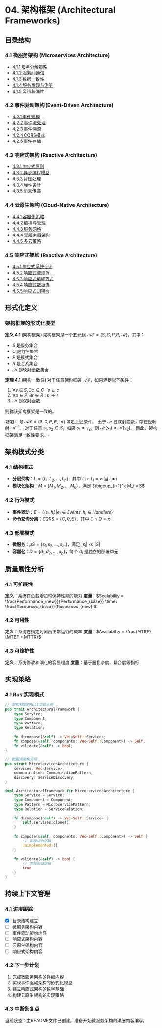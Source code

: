 ﻿# 04. 架构框架 (Architectural Frameworks)

## 目录结构

### 4.1 微服务架构 (Microservices Architecture)

- [4.1.1 服务分解策略](./01_microservices/01_service_decomposition.md)
- [4.1.2 服务间通信](./01_microservices/02_service_communication.md)
- [4.1.3 数据一致性](./01_microservices/03_data_consistency.md)
- [4.1.4 服务发现与注册](./01_microservices/04_service_discovery.md)
- [4.1.5 容错与弹性](./01_microservices/05_fault_tolerance.md)

### 4.2 事件驱动架构 (Event-Driven Architecture)

- [4.2.1 事件建模](./02_event_driven/01_event_modeling.md)
- [4.2.2 事件流处理](./02_event_driven/02_event_streaming.md)
- [4.2.3 事件溯源](./02_event_driven/03_event_sourcing.md)
- [4.2.4 CQRS模式](./02_event_driven/04_cqrs_pattern.md)
- [4.2.5 事件存储](./02_event_driven/05_event_store.md)

### 4.3 响应式架构 (Reactive Architecture)

- [4.3.1 响应式原则](./03_reactive/01_reactive_principles.md)
- [4.3.2 异步编程模型](./03_reactive/02_async_programming.md)
- [4.3.3 背压处理](./03_reactive/03_backpressure.md)
- [4.3.4 弹性设计](./03_reactive/04_resilience.md)
- [4.3.5 消息传递](./03_reactive/05_message_passing.md)

### 4.4 云原生架构 (Cloud-Native Architecture)

- [4.4.1 容器化策略](./04_cloud_native/01_containerization.md)
- [4.4.2 编排与管理](./04_cloud_native/02_orchestration.md)
- [4.4.3 服务网格](./04_cloud_native/03_service_mesh.md)
- [4.4.4 无服务器架构](./04_cloud_native/04_serverless.md)
- [4.4.5 多云策略](./04_cloud_native/05_multi_cloud.md)

### 4.5 响应式架构 (Reactive Architecture)

- [4.5.1 响应式系统设计](./05_reactive_architecture/01_reactive_system_design.md)
- [4.5.2 响应式流规范](./05_reactive_architecture/02_reactive_streams.md)
- [4.5.3 响应式编程范式](./05_reactive_architecture/03_reactive_programming.md)
- [4.5.4 响应式数据流](./05_reactive_architecture/04_reactive_data_flow.md)
- [4.5.5 响应式UI架构](./05_reactive_architecture/05_reactive_ui.md)

## 形式化定义

### 架构框架的形式化模型

****定义 4**.1** (架构框架)
架构框架是一个五元组 $\mathcal{AF} = (S, C, P, R, \mathcal{M})$，其中：

- $S$ 是服务集合
- $C$ 是组件集合  
- $P$ 是模式集合
- $R$ 是关系集合
- $\mathcal{M}$ 是映射函数集合

****定理 4**.1** (架构一致性)
对于任意架构框架 $\mathcal{AF}$，如果满足以下条件：

1. $\forall s \in S, \exists c \in C: s \subseteq c$
2. $\forall p \in P, \exists r \in R: p \rightarrow r$
3. $\mathcal{M}$ 是双射函数

则称该架构框架是一致的。

**证明**：
设 $\mathcal{AF} = (S, C, P, R, \mathcal{M})$ 满足上述条件。
由于 $\mathcal{M}$ 是双射函数，存在逆映射 $\mathcal{M}^{-1}$。
对于任意 $s_1, s_2 \in S$，如果 $s_1 \neq s_2$，则 $\mathcal{M}(s_1) \neq \mathcal{M}(s_2)$。
因此，架构框架满足一致性要求。$\square$

## 架构模式分类

### 4.1 结构模式

- **分层架构**：$L = \{L_1, L_2, ..., L_n\}$，其中 $L_i \cap L_j = \emptyset$ 当 $i \neq j$
- **模块化架构**：$M = \{M_1, M_2, ..., M_k\}$，满足 $\bigcup_{i=1}^k M_i = S$

### 4.2 行为模式

- **事件驱动**：$E = \{(e_i, h_i) | e_i \in Events, h_i \in Handlers\}$
- **命令查询分离**：$CQRS = (C, Q, S)$，其中 $C \cap Q = \emptyset$

### 4.3 部署模式

- **微服务**：$\mu S = \{s_1, s_2, ..., s_m\}$，满足 $|s_i| \ll |S|$
- **容器化**：$D = \{d_1, d_2, ..., d_p\}$，每个 $d_i$ 是独立的部署单元

## 质量属性分析

### 4.1 可扩展性

**定义**：系统在负载增加时保持性能的能力
**度量**：$Scalability = \frac{Performance_{new}}{Performance_{base}} \times \frac{Resources_{base}}{Resources_{new}}$

### 4.2 可用性

**定义**：系统在指定时间内正常运行的概率
**度量**：$Availability = \frac{MTBF}{MTBF + MTTR}$

### 4.3 可维护性

**定义**：系统修改和演化的容易程度
**度量**：基于圈复杂度、耦合度等指标

## 实现策略

### 4.1 Rust实现模式

```rust
// 架构框架的Rust实现示例
pub trait ArchitecturalFramework {
    type Service;
    type Component;
    type Pattern;
    type Relation;
    
    fn decompose(&self) -> Vec<Self::Service>;
    fn compose(&self, components: Vec<Self::Component>) -> Self;
    fn validate(&self) -> bool;
}

// 微服务架构实现
pub struct MicroservicesArchitecture {
    services: Vec<Service>,
    communication: CommunicationPattern,
    discovery: ServiceDiscovery,
}

impl ArchitecturalFramework for MicroservicesArchitecture {
    type Service = Service;
    type Component = Component;
    type Pattern = MicroservicePattern;
    type Relation = ServiceRelation;
    
    fn decompose(&self) -> Vec<Self::Service> {
        self.services.clone()
    }
    
    fn compose(&self, components: Vec<Self::Component>) -> Self {
        // 实现组合逻辑
        unimplemented!()
    }
    
    fn validate(&self) -> bool {
        // 实现验证逻辑
        true
    }
}
```

## 持续上下文管理

### 4.1 进度跟踪

- [x] 目录结构建立
- [ ] 微服务架构内容
- [ ] 事件驱动架构内容
- [ ] 响应式架构内容
- [ ] 云原生架构内容
- [ ] 响应式架构内容

### 4.2 下一步计划

1. 完成微服务架构的详细内容
2. 实现事件驱动架构的形式化模型
3. 建立响应式架构的数学基础
4. 构建云原生架构的实现策略

### 4.3 中断恢复点

当前状态：主README文件已创建，准备开始微服务架构的详细内容编写。

